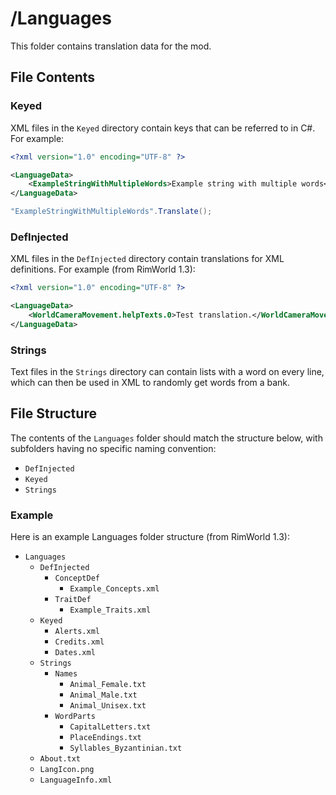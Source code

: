 # /Languages

This folder contains translation data for the mod.

## File Contents

### Keyed

XML files in the `Keyed` directory contain keys that can be referred to in C#. For example:

```xml
<?xml version="1.0" encoding="UTF-8" ?>

<LanguageData>
	<ExampleStringWithMultipleWords>Example string with multiple words</ExampleStringWithMultipleWords>
</LanguageData>
```

```c#
"ExampleStringWithMultipleWords".Translate();
```

### DefInjected

XML files in the `DefInjected` directory contain translations for XML definitions. For example (from RimWorld 1.3):

```xml
<?xml version="1.0" encoding="UTF-8" ?>

<LanguageData>
	<WorldCameraMovement.helpTexts.0>Test translation.</WorldCameraMovement.helpTexts.0>
</LanguageData>
```

### Strings

Text files in the `Strings` directory can contain lists with a word on every line, which can then be used in XML to randomly get words from a bank.

## File Structure

The contents of the `Languages` folder should match the structure below, with subfolders having no specific naming convention:

- `DefInjected`
- `Keyed`
- `Strings`

### Example

Here is an example Languages folder structure (from RimWorld 1.3):

- `Languages`
  - `DefInjected`
    - `ConceptDef`
      - `Example_Concepts.xml`
    - `TraitDef`
      - `Example_Traits.xml`
  - `Keyed`
    - `Alerts.xml`
    - `Credits.xml`
    - `Dates.xml`
  - `Strings`
    - `Names`
      - `Animal_Female.txt`
      - `Animal_Male.txt`
      - `Animal_Unisex.txt`
    - `WordParts`
      - `CapitalLetters.txt`
      - `PlaceEndings.txt`
      - `Syllables_Byzantinian.txt`
  - `About.txt`
  - `LangIcon.png`
  - `LanguageInfo.xml`
